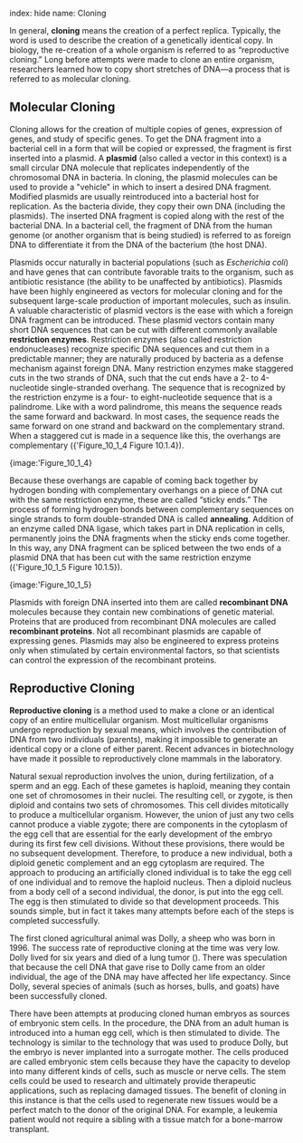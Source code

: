 index: hide
name: Cloning

In general,  **cloning** means the creation of a perfect replica. Typically, the word is used to describe the creation of a genetically identical copy. In biology, the re-creation of a whole organism is referred to as “reproductive cloning.” Long before attempts were made to clone an entire organism, researchers learned how to copy short stretches of DNA—a process that is referred to as molecular cloning.

## Molecular Cloning

Cloning allows for the creation of multiple copies of genes, expression of genes, and study of specific genes. To get the DNA fragment into a bacterial cell in a form that will be copied or expressed, the fragment is first inserted into a plasmid. A  **plasmid** (also called a vector in this context) is a small circular DNA molecule that replicates independently of the chromosomal DNA in bacteria. In cloning, the plasmid molecules can be used to provide a "vehicle" in which to insert a desired DNA fragment. Modified plasmids are usually reintroduced into a bacterial host for replication. As the bacteria divide, they copy their own DNA (including the plasmids). The inserted DNA fragment is copied along with the rest of the bacterial DNA. In a bacterial cell, the fragment of DNA from the human genome (or another organism that is being studied) is referred to as foreign DNA to differentiate it from the DNA of the bacterium (the host DNA).

Plasmids occur naturally in bacterial populations (such as  *Escherichia coli*) and have genes that can contribute favorable traits to the organism, such as antibiotic resistance (the ability to be unaffected by antibiotics). Plasmids have been highly engineered as vectors for molecular cloning and for the subsequent large-scale production of important molecules, such as insulin. A valuable characteristic of plasmid vectors is the ease with which a foreign DNA fragment can be introduced. These plasmid vectors contain many short DNA sequences that can be cut with different commonly available  **restriction enzymes**. Restriction enzymes (also called restriction endonucleases) recognize specific DNA sequences and cut them in a predictable manner; they are naturally produced by bacteria as a defense mechanism against foreign DNA. Many restriction enzymes make staggered cuts in the two strands of DNA, such that the cut ends have a 2- to 4-nucleotide single-stranded overhang. The sequence that is recognized by the restriction enzyme is a four- to eight-nucleotide sequence that is a palindrome. Like with a word palindrome, this means the sequence reads the same forward and backward. In most cases, the sequence reads the same forward on one strand and backward on the complementary strand. When a staggered cut is made in a sequence like this, the overhangs are complementary ({'Figure_10_1_4 Figure 10.1.4}).


{image:'Figure_10_1_4}
        

Because these overhangs are capable of coming back together by hydrogen bonding with complementary overhangs on a piece of DNA cut with the same restriction enzyme, these are called “sticky ends.” The process of forming hydrogen bonds between complementary sequences on single strands to form double-stranded DNA is called  **annealing**. Addition of an enzyme called DNA ligase, which takes part in DNA replication in cells, permanently joins the DNA fragments when the sticky ends come together. In this way, any DNA fragment can be spliced between the two ends of a plasmid DNA that has been cut with the same restriction enzyme ({'Figure_10_1_5 Figure 10.1.5}).


{image:'Figure_10_1_5}
        

Plasmids with foreign DNA inserted into them are called  **recombinant DNA** molecules because they contain new combinations of genetic material. Proteins that are produced from recombinant DNA molecules are called  **recombinant proteins**. Not all recombinant plasmids are capable of expressing genes. Plasmids may also be engineered to express proteins only when stimulated by certain environmental factors, so that scientists can control the expression of the recombinant proteins.

## Reproductive Cloning

 **Reproductive cloning** is a method used to make a clone or an identical copy of an entire multicellular organism. Most multicellular organisms undergo reproduction by sexual means, which involves the contribution of DNA from two individuals (parents), making it impossible to generate an identical copy or a clone of either parent. Recent advances in biotechnology have made it possible to reproductively clone mammals in the laboratory.

Natural sexual reproduction involves the union, during fertilization, of a sperm and an egg. Each of these gametes is haploid, meaning they contain one set of chromosomes in their nuclei. The resulting cell, or zygote, is then diploid and contains two sets of chromosomes. This cell divides mitotically to produce a multicellular organism. However, the union of just any two cells cannot produce a viable zygote; there are components in the cytoplasm of the egg cell that are essential for the early development of the embryo during its first few cell divisions. Without these provisions, there would be no subsequent development. Therefore, to produce a new individual, both a diploid genetic complement and an egg cytoplasm are required. The approach to producing an artificially cloned individual is to take the egg cell of one individual and to remove the haploid nucleus. Then a diploid nucleus from a body cell of a second individual, the donor, is put into the egg cell.  The egg is then stimulated to divide so that development proceeds. This sounds simple, but in fact it takes many attempts before each of the steps is completed successfully.

The first cloned agricultural animal was Dolly, a sheep who was born in 1996. The success rate of reproductive cloning at the time was very low. Dolly lived for six years and died of a lung tumor (). There was speculation that because the cell DNA that gave rise to Dolly came from an older individual, the age of the DNA may have affected her life expectancy. Since Dolly, several species of animals (such as horses, bulls, and goats) have been successfully cloned.

There have been attempts at producing cloned human embryos as sources of embryonic stem cells. In the procedure, the DNA from an adult human is introduced into a human egg cell, which is then stimulated to divide. The technology is similar to the technology that was used to produce Dolly, but the embryo is never implanted into a surrogate mother. The cells produced are called embryonic stem cells because they have the capacity to develop into many different kinds of cells, such as muscle or nerve cells. The stem cells could be used to research and ultimately provide therapeutic applications, such as replacing damaged tissues. The benefit of cloning in this instance is that the cells used to regenerate new tissues would be a perfect match to the donor of the original DNA. For example, a leukemia patient would not require a sibling with a tissue match for a bone-marrow transplant.
